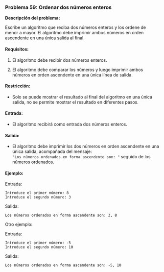 ### **Problema 59: Ordenar dos números enteros**

**Descripción del problema:**

Escribe un algoritmo que reciba dos números enteros y los ordene de menor a mayor. El algoritmo debe imprimir ambos números en orden ascendente en una única salida al final.

#### Requisitos:

1. El algoritmo debe recibir dos números enteros.
   
2. El algoritmo debe comparar los números y luego imprimir ambos números en orden ascendente en una única línea de salida.

#### Restricción:

- Solo se puede mostrar el resultado al final del algoritmo en una única salida, no se permite mostrar el resultado en diferentes pasos.

#### Entrada:

- El algoritmo recibirá como entrada dos números enteros.

#### Salida:

- El algoritmo debe imprimir los dos números en orden ascendente en una única salida, acompañada del mensaje:  
  `"Los números ordenados en forma ascendente son: "` seguido de los números ordenados.

#### Ejemplo:

Entrada:
```
Introduce el primer número: 8
Introduce el segundo número: 3
```

Salida:
```
Los números ordenados en forma ascendente son: 3, 8
```

Otro ejemplo:

Entrada:
```
Introduce el primer número: -5
Introduce el segundo número: 10
```

Salida:
```
Los números ordenados en forma ascendente son: -5, 10
```
